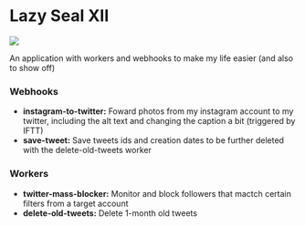 # Lazy Seal XII

![](https://repository-images.githubusercontent.com/201620778/86e17100-bb75-11e9-9450-e83d2fe4ffe0)

An application with workers and webhooks to make my life easier (and also to show off)

### Webhooks

- **instagram-to-twitter:** Foward photos from my instagram account to my twitter, including the alt text and changing the caption a bit (triggered by IFTT)
- **save-tweet:** Save tweets ids and creation dates to be further deleted with the delete-old-tweets worker

### Workers

- **twitter-mass-blocker:** Monitor and block followers that mactch certain filters from a target account
- **delete-old-tweets:** Delete 1-month old tweets
